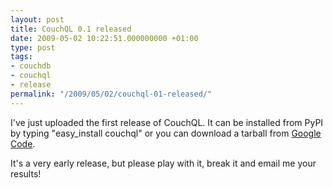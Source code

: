 ```yaml
---
layout: post
title: CouchQL 0.1 released
date: 2009-05-02 10:22:51.000000000 +01:00
type: post
tags:
- couchdb
- couchql
- release
permalink: "/2009/05/02/couchql-01-released/"
---
```

I've just uploaded the first release of CouchQL. It can be installed from PyPI by typing "easy_install couchql" or you can download a tarball from <a href="http://code.google.com/p/couchql/downloads/list">Google Code</a>.

It's a very early release, but please play with it, break it and email me your results!
